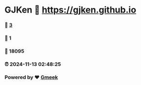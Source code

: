 # GJKen :link: https://gjken.github.io 
### :page_facing_up: [3](https://gjken.github.io/tag.html) 
### :speech_balloon: 1 
### :hibiscus: 18095 
### :alarm_clock: 2024-11-13 02:48:25 
### Powered by :heart: [Gmeek](https://github.com/Meekdai/Gmeek)
